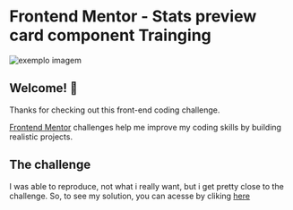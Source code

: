 # Frontend Mentor - Stats preview card component Trainging

<img src="https://i.pinimg.com/originals/4b/45/b2/4b45b2f4364755654bbf6045c3460fcd.jpg" alt="exemplo imagem">

## Welcome! 👋

Thanks for checking out this front-end coding challenge.

[Frontend Mentor](https://www.frontendmentor.io) challenges help me improve my coding skills by building realistic projects.

## The challenge

I was able to reproduce, not what i really want, but i get pretty close to the challenge. So, to see my solution, you can acesse by cliking [here](https://lucianogin.github.io/stats-preview-card-component-main/)


